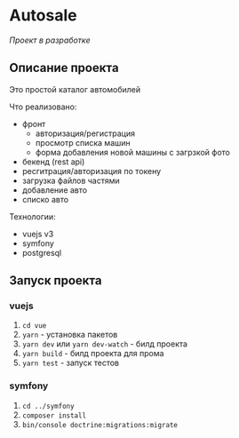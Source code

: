 # Autosale

*Проект в разработке*

## Описание проекта

Это простой каталог автомобилей

Что реализовано:
- фронт
  - авторизация/регистрация
  - просмотр списка машин
  - форма добавления новой машины с загрзкой фото
- бекенд (rest api)
 - ресгитрация/авторизация по токену
 - загрузка файлов частями
 - добавление авто
 - списко авто

Технологии:
 - vuejs v3
 - symfony
 - postgresql

## Запуск проекта

### vuejs

1. `cd vue`
2. `yarn` - установка пакетов
3. `yarn dev` или `yarn dev-watch` - билд проекта
4. `yarn build` - билд проекта для прома
5. `yarn test` - запуск тестов

### symfony

1. `cd ../symfony`
2. `composer install`
3. `bin/console doctrine:migrations:migrate`
